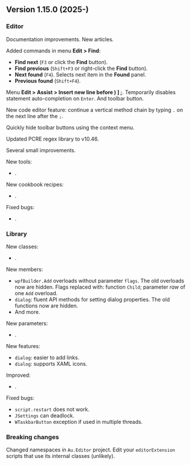 ## Version 1.15.0 (2025-)

### Editor

Documentation improvements. New articles.

Added commands in menu **Edit > Find**:
- **Find next** (`F3` or click the **Find** button).
- **Find previous** (`Shift+F3` or right-click the **Find** button).
- **Next found** (`F4`). Selects next item in the **Found** panel.
- **Previous found** (`Shift+F4`).

Menu **Edit > Assist > Insert new line before ) ] ;**. Temporarily disables statement auto-completion on `Enter`. And toolbar button.

New code editor feature: continue a vertical method chain by typing `.` on the next line after the `;`.

Quickly hide toolbar buttons using the context menu.

Updated PCRE regex library to v10.46.

Several small improvements.

New tools:
- .

New cookbook recipes:
- .

Fixed bugs:
- .

### Library
New classes:
- .

New members:
- `wpfBuilder.Add` overloads without parameter `flags`. The old overloads now are hidden. Flags replaced with: function `Child`; parameter *raw* of one `Add` overload.
- `dialog`: fluent API methods for setting dialog properties. The old functions now are hidden.
- And more.

New parameters:
- .

New features:
- `dialog`: easier to add links.
- `dialog`: supports XAML icons.

Improved:
- .

Fixed bugs:
- `script.restart` does not work.
- `JSettings` can deadlock.
- `WTaskbarButton` exception if used in multiple threads.

### Breaking changes

Changed namespaces in `Au.Editor` project. Edit your `editorExtension` scripts that use its internal classes (unlikely).